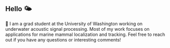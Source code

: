 ## Hello 🌤

🐋 I am a grad student at the University of Washington working on underwater acoustic signal processing. Most of my work focuses on applications for marine mammal localization and tracking. Feel free to reach out if you have any questions or interesting comments!

<!--
**isabrand/isabrand** is a ✨ _special_ ✨ repository because its `README.md` (this file) appears on your GitHub profile.

Here are some ideas to get you started:

- 🔭 I’m currently working on ...
- 🌱 I’m currently learning ...
- 👯 I’m looking to collaborate on ...
- 🤔 I’m looking for help with ...
- 💬 Ask me about ...
- 📫 How to reach me: ...
- 😄 Pronouns: ...
- ⚡ Fun fact: ...
-->
